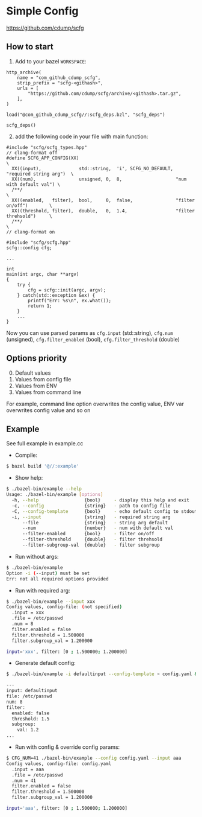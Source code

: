 # Simple Config

https://github.com/cdump/scfg

## How to start

1. Add to your bazel `WORKSPACE`:
```
http_archive(
    name = "com_github_cdump_scfg",
    strip_prefix = "scfg-<githash>",
    urls = [
        "https://github.com/cdump/scfg/archive/<githash>.tar.gz",
    ],
)

load("@com_github_cdump_scfg//:scfg_deps.bzl", "scfg_deps")

scfg_deps()
```


2. add the following code in your file with main function:
```
#include "scfg/scfg_types.hpp"
// clang-format off
#define SCFG_APP_CONFIG(XX)                                                            \
  XX((input),              std::string,  'i', SCFG_NO_DEFAULT, "required string arg")  \
  XX((num),                unsigned, 0,  8,                    "num with default val") \
  /**/                                                                                 \
  XX((enabled,   filter),  bool,     0,  false,                "filter on/off")        \
  XX((threshold, filter),  double,   0,  1.4,                  "filter threhsold")     \
  /**/                                                                                 \
// clang-format on

#include "scfg/scfg.hpp"
scfg::config cfg;

...

int
main(int argc, char **argv)
{
    try {
        cfg = scfg::init(argc, argv);
    } catch(std::exception &ex) {
        printf("Err: %s\n", ex.what());
        return 1;
    }
    ...
}
```

Now you can use parsed params as `cfg.input` (std::string), `cfg.num` (unsigned), `cfg.filter_enabled` (bool), `cfg.filter_threshold` (double)

## Options priority
0. Default values
1. Values from config file
2. Values from ENV
3. Values from command line

For example, command line option overwrites the config value, ENV var overwrites config value and so on

## Example
See full example in example.cc

* Compile:

```sh
$ bazel build '@//:example'
```

* Show help:

```sh
$ ./bazel-bin/example --help
Usage: ./bazel-bin/example [options]
  -h, --help                 {bool}     - display this help and exit
  -c, --config               {string}   - path to config file
  -C, --config-template      {bool}     - echo default config to stdout
  -i, --input                {string}   - required string arg
      --file                 {string}   - string arg default
      --num                  {number}   - num with default val
      --filter-enabled       {bool}     - filter on/off
      --filter-threshold     {double}   - filter threhsold
      --filter-subgroup-val  {double}   - filter subgroup
```

* Run without args:

```sh
$ ./bazel-bin/example
Option -i (--input) must be set
Err: not all required options provided
```

* Run with required arg:

```sh
$ ./bazel-bin/example --input xxx 
Config values, config-file: (not specified)
  .input = xxx
  .file = /etc/passwd
  .num = 8
  filter.enabled = false
  filter.threshold = 1.500000
  filter.subgroup_val = 1.200000

input='xxx', filter: [0 ; 1.500000; 1.200000]
```

* Generate default config:

```sh
$ ./bazel-bin/example -i defaultinput --config-template > config.yaml && cat config.yaml

---
input: defaultinput
file: /etc/passwd
num: 8
filter:
  enabled: false
  threshold: 1.5
  subgroup:
    val: 1.2
...
```

* Run with config & override config params:

```sh
$ CFG_NUM=41 ./bazel-bin/example --config config.yaml --input aaa
Config values, config-file: config.yaml
  .input = aaa
  .file = /etc/passwd
  .num = 41
  filter.enabled = false
  filter.threshold = 1.500000
  filter.subgroup_val = 1.200000

input='aaa', filter: [0 ; 1.500000; 1.200000]
```
